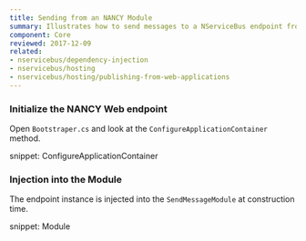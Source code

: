 ```yaml
---
title: Sending from an NANCY Module
summary: Illustrates how to send messages to a NServiceBus endpoint from a NANCY Web application.
component: Core
reviewed: 2017-12-09
related:
- nservicebus/dependency-injection
- nservicebus/hosting
- nservicebus/hosting/publishing-from-web-applications
---
```



### Initialize the NANCY Web endpoint

Open `Bootstraper.cs` and look at the `ConfigureApplicationContainer` method.

snippet: ConfigureApplicationContainer


### Injection into the Module

The endpoint instance is injected into the `SendMessageModule` at construction time.

snippet: Module
